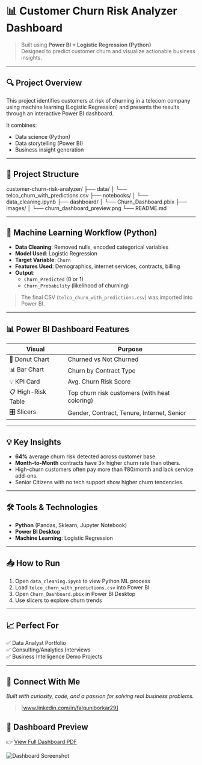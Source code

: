 # 📊 Customer Churn Risk Analyzer Dashboard

> Built using **Power BI + Logistic Regression (Python)**  
> Designed to predict customer churn and visualize actionable business insights.

---

## 🔍 Project Overview

This project identifies customers at risk of churning in a telecom company using machine learning (Logistic Regression) and presents the results through an interactive Power BI dashboard.

It combines:
- Data science (Python)
- Data storytelling (Power BI)
- Business insight generation

---

## 📂 Project Structure

customer-churn-risk-analyzer/
├── data/
│ └── telco_churn_with_predictions.csv
├── notebooks/
│ └── data_cleaning.ipynb
├── dashboard/
│ └── Churn_Dashboard.pbix
├── images/
│ └── churn_dashboard_preview.png 
└── README.md

---

## 🧠 Machine Learning Workflow (Python)

- **Data Cleaning**: Removed nulls, encoded categorical variables
- **Model Used**: Logistic Regression
- **Target Variable**: `Churn`
- **Features Used**: Demographics, internet services, contracts, billing
- **Output**: 
  - `Churn_Predicted` (0 or 1)
  - `Churn_Probability` (likelihood of churning)

> The final CSV (`telco_churn_with_predictions.csv`) was imported into Power BI.

---

## 📊 Power BI Dashboard Features

| Visual                | Purpose                                         |
|-----------------------|-------------------------------------------------|
| 📍 Donut Chart        | Churned vs Not Churned                         |
| 📊 Bar Chart          | Churn by Contract Type                         |
| 💡 KPI Card           | Avg. Churn Risk Score                          |
| 📋 High-Risk Table     | Top churn risk customers (with heat coloring) |
| 🎛️ Slicers            | Gender, Contract, Tenure, Internet, Senior     |

---

## 💡 Key Insights

- **64%** average churn risk detected across customer base.
- **Month-to-Month** contracts have 3× higher churn rate than others.
- High-churn customers often pay more than ₹80/month and lack service add-ons.
- Senior Citizens with no tech support show higher churn tendencies.

---

## 🛠 Tools & Technologies

- **Python** (Pandas, Sklearn, Jupyter Notebook)
- **Power BI Desktop**
- **Machine Learning**: Logistic Regression

---

## 📥 How to Run

1. Open `data_cleaning.ipynb` to view Python ML process
2. Load `telco_churn_with_predictions.csv` into Power BI
3. Open `Churn_Dashboard.pbix` in Power BI Desktop
4. Use slicers to explore churn trends

---

## 📈 Perfect For

✅ Data Analyst Portfolio  
✅ Consulting/Analytics Interviews  
✅ Business Intelligence Demo Projects

---

## 📣 Connect With Me

*Built with curiosity, code, and a passion for solving real business problems.*

> [www.linkedin.com/in/falguniborkar29]

 ## 📄 Dashboard Preview

👉 [View Full Dashboard PDF](https://github.com/Falguni2905/Churn-risk-analyzer-dashboard/raw/main/PowerBI_Dashboard/Churn_Dashboard_Preview.pdf)


![Dashboard Screenshot](https://github.com/Falguni2905/Churn-risk-analyzer-dashboard/raw/main/Images/churn_dashboard_screenshot.png)
